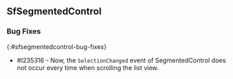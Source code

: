 ## SfSegmentedControl

### Bug Fixes
{:#sfsegmentedcontrol-bug-fixes}

* \#I235316 - Now, the `SelectionChanged` event of SegmentedControl does not occur every time when scrolling the list view.